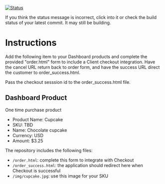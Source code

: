 [![Status](https://img.shields.io/badge/status-SUBMITTABLE%20COMMIT:%203f3666404e287e303590752affdb00b975b36f06-brightgreen.svg)](https://github.com/andremcb/bakery_scaffold_AApE3fQi8zR0pcdo/commit/3f3666404e287e303590752affdb00b975b36f06)















































































































































If you think the status message is incorrect, click into it or check the build status of your latest commit. It may still be building.

# Instructions 

Add the following item to your Dashboard products and complete the provided "order.html" form to include a Client checkout integration. Have the cancel URL return back to order form, and have the success URL direct the customer to order_success.html. 

Pass the checkout sesssion id to the order_success.html file.

## Dashboard Product
One time purchase product
* Product Name: Cupcake
* SKU: TBD
* Name: Chocolate cupcake
* Currency: USD
* Amount: $3.25

The repository includes the following files:
* `/order.html`: complete this form to integrate with Checkout
* `/order_success.html`: the application should redirect here when Checkout is successful
* `/img/cupcake.jpg`: use this image for your SKU
